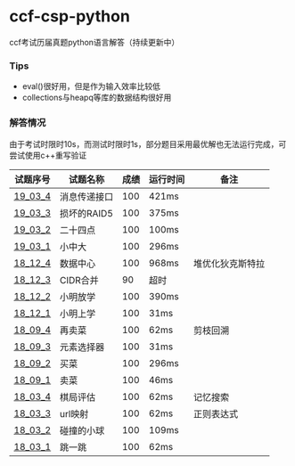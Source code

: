 # ccf-csp-python
ccf考试历届真题python语言解答（持续更新中）
### Tips
* eval()很好用，但是作为输入效率比较低
* collections与heapq等库的数据结构很好用
### 解答情况
由于考试时限时10s，而测试时限时1s，部分题目采用最优解也无法运行完成，可尝试使用c++重写验证  

| 试题序号                        | 试题名称     | 成绩 | 运行时间 | 备注             |
| ------------------------------- | ------------ | ---- | -------- | ---------------- |
| [19_03_4](./19_03_4/19_03_4.py) | 消息传递接口 | 100  | 421ms    |                  |
| [19_03_3](./19_03_3/19_03_3.py) | 损坏的RAID5  | 100  | 375ms    |                  |
| [19_03_2](./19_03_2/19_03_2.py) | 二十四点     | 100  | 100ms    |                  |
| [19_03_1](./19_03_1/19_03_1.py) | 小中大       | 100  | 296ms    |                  |
| [18_12_4](./18_12_4/18_12_4.py) | 数据中心     | 100  | 968ms    | 堆优化狄克斯特拉 |
| [18_12_3](./18_12_3/18_12_3.py) | CIDR合并     | 90   | 超时     |                  |
| [18_12_2](./18_12_2/18_12_2.py) | 小明放学     | 100  | 390ms    |                  |
| [18_12_1](./18_12_1/18_12_1.py) | 小明上学     | 100  | 31ms     |                  |
| [18_09_4](./18_09_4/18_09_4.py) | 再卖菜       | 100  | 62ms     | 剪枝回溯         |
| [18_09_3](./18_09_3/18_09_3.py) | 元素选择器   | 100  | 31ms     |                  |
| [18_09_2](./18_09_2/18_09_2.py) | 买菜         | 100  | 296ms    |                  |
| [18_09_1](./18_09_1/18_09_1.py) | 卖菜         | 100  | 46ms     |                  |
| [18_03_4](./18_03_4/18_03_4.py) | 棋局评估     | 100  | 62ms     | 记忆搜索         |
| [18_03_3](./18_03_3/18_03_3.py) | url映射      | 100  | 62ms     | 正则表达式       |
| [18_03_2](./18_03_2/18_03_2.py) | 碰撞的小球   | 100  | 109ms    |                  |
| [18_03_1](./18_03_1/18_03_1.py) | 跳一跳       | 100  | 62ms     |                  |